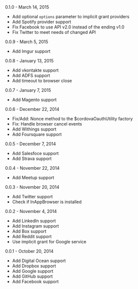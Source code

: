 0.1.0 - March 14, 2015

* Add optional `options` parameter to implicit grant providers
* Add Spotify provider support
* Fix Facebook to use API v2.0 instead of the ending v1.0
* Fix Twitter to meet needs of changed API

0.0.9 - March 5, 2015

* Add Imgur support

0.0.8 - January 13, 2015

* Add vkontakte support
* Add ADFS support
* Add timeout to browser close

0.0.7 - January 7, 2015

* Add Magento support

0.0.6 - December 22, 2014

* Fix/Add: Nonce method to the $cordovaOauthUtility factory
* Fix: Handle browser cancel events
* Add Withings support
* Add Foursquare support

0.0.5 - December 7, 2014

* Add Salesfoce support
* Add Strava support

0.0.4 - November 22, 2014

* Add Meetup support

0.0.3 - November 20, 2014

* Add Twitter support
* Check if InAppBrowser is installed

0.0.2 - November 4, 2014

* Add LinkedIn support
* Add Instagram support
* Add Box support
* Add Reddit support
* Use implicit grant for Google service

0.0.1 - October 20, 2014

* Add Digital Ocean support
* Add Dropbox support
* Add Google support
* Add GitHub support
* Add Facebook support
